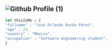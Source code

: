 ![Github Profile (1)](https://user-images.githubusercontent.com/57104916/140618950-a5e2e00f-d489-4d0e-8b66-49722073e088.png)
---
``` javascript
let thisIsMe = {
"fullname" : "José Orlando Durán Pérez",
"age" : 23,
"country" : "México",
"occupation" : "Software engineering student",
}

```
